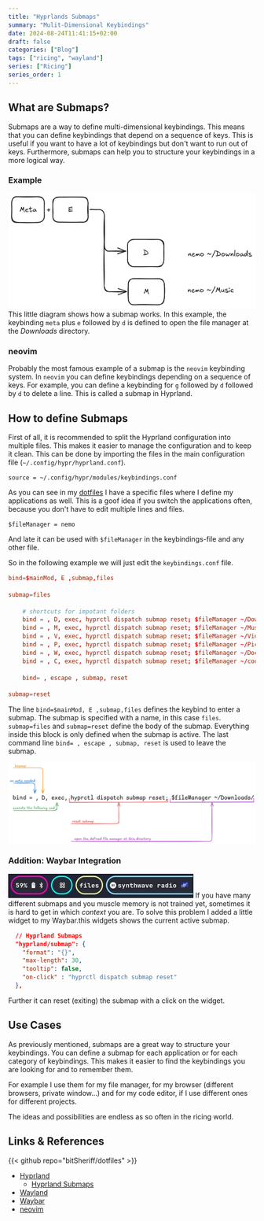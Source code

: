 ```yaml
---
title: "Hyprlands Submaps"
summary: "Mulit-Dimensional Keybindings"
date: 2024-08-24T11:41:15+02:00
draft: false
categories: ["Blog"]
tags: ["ricing", "wayland"]
series: ["Ricing"]
series_order: 1
---
```


## What are Submaps?

Submaps are a way to define multi-dimensional keybindings. This means that you can define keybindings that depend on a sequence of keys. This is useful if you want to have a lot of keybindings but don't want to run out of keys. Furthermore, submaps can help you to structure your keybindings in a more logical way.

### Example

![](./keypresses.png)
This little diagram shows how a submap works. In this example, the keybinding `meta` plus `e` followed by `d` is defined to open the file manager at the _Downloads_ directory.

### neovim

Probably the most famous example of a submap is the `neovim` keybinding system. In `neovim` you can define keybindings depending on a sequence of keys. For example, you can define a keybinding for `g` followed by `d` followed by `d` to delete a line. This is called a submap in Hyprland.

## How to define Submaps

First of all, it is recommended to split the Hyprland configuration into multiple files. This makes it easier to manage the configuration and to keep it clean. This can be done by importing the files in the main configuration file (`~/.config/hypr/hyprland.conf`).

```
source = ~/.config/hypr/modules/keybindings.conf
```

As you can see in my [dotfiles](github.com/bitSheriff/dotfiles) I have a specific files where I define my applications as well. This is a goof idea if you switch the applications often, because you don't have to edit multiple lines and files.

```
$fileManager = nemo
```

And late it can be used with `$fileManager` in the keybindings-file and any other file.

So in the following example we will just edit the `keybindings.conf` file.

```conf
bind=$mainMod, E ,submap,files

submap=files

    # shortcuts for impotant folders
    bind = , D, exec, hyprctl dispatch submap reset; $fileManager ~/Downloads/
    bind = , M, exec, hyprctl dispatch submap reset; $fileManager ~/Music/
    bind = , V, exec, hyprctl dispatch submap reset; $fileManager ~/Videos/
    bind = , P, exec, hyprctl dispatch submap reset; $fileManager ~/Pictures/
    bind = , W, exec, hyprctl dispatch submap reset; $fileManager ~/Documents/
    bind = , C, exec, hyprctl dispatch submap reset; $fileManager ~/code/

    bind= , escape , submap, reset

submap=reset

```

The line `bind=$mainMod, E ,submap,files` defines the keybind to enter a submap. The submap is specified with a name, in this case `files`.
`submap=files` and `submap=reset` define the body of the submap. Everything inside this block is only defined when the submap is active.
The last command line `bind= , escape , submap, reset` is used to leave the submap.

![](./cmd-definition.png)

### Addition: Waybar Integration

![](./waybar.jpg)
If you have many different submaps and you muscle memory is not trained yet, sometimes it is hard to get in which _context_ you are. To solve this problem I added a little widget to my Waybar.this widgets shows the current active submap.

```json
  // Hyprland Submaps
  "hyprland/submap": {
    "format": "{}",
    "max-length": 30,
    "tooltip": false,
    "on-click" : "hyprctl dispatch submap reset"
  },

```

Further it can reset (exiting) the submap with a click on the widget.

## Use Cases

As previously mentioned, submaps are a great way to structure your keybindings. You can define a submap for each application or for each category of keybindings. This makes it easier to find the keybindings you are looking for and to remember them.

For example I use them for my file manager, for my browser (different browsers, private window...) and for my code editor, if I use different ones for different projects.

The ideas and possibilities are endless as so often in the ricing world.

## Links & References

{{< github repo="bitSheriff/dotfiles" >}}

- [Hyprland](https://hyprland.org/)
  - [Hyprland Submaps](https://wiki.hyprland.org/Configuring/Binds/#submapshttps://hyprland.org/docs/submaps)
- [Wayland](https://wayland.freedesktop.org/)
- [Waybar](https://github.com/Alexays/Waybar)
- [neovim](https://neovim.io/)

